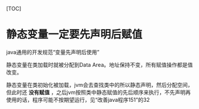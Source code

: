 [TOC]

# 静态变量一定要先声明后赋值

java通用的开发规范“变量先声明后使用”

静态变量在类加载时就被分配到Data Area。地址保持不变，所有赋值操作都是值改变。

静态变量在类初始化被加载，jvm会去查找类中的所以静态声明，然后分配空间，但此时还 **没有赋值** ，之后jvm按照类中静态赋值的先后顺序来执行，不先声明再使用的话，程序可能不按期望运行，见“改善java程序151”的32
